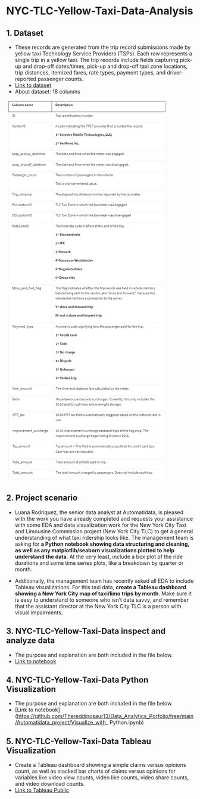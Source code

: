 
# NYC-TLC-Yellow-Taxi-Data-Analysis

## 1. Dataset
- These records are generated from the trip record submissions made by yellow taxi Technology Service Providers (TSPs). Each row represents a single trip in a yellow taxi. The trip records include fields capturing pick-up and drop-off dates/times, pick-up and drop-off taxi zone locations, trip distances, itemized fares, rate types, payment types, and driver-reported passenger counts.
- [Link to dataset](https://catalog.data.gov/dataset/2017-yellow-taxi-trip-data)
- About dataset: 18 colunms

![tiktok_dataset.csv](https://github.com/Thereddinosaur13/Data_Analytics_Porfolio/blob/main/img/NTY_data_detail.png)

## 2.  Project scenario
- Luana Rodriquez, the senior data analyst at Automatidata, is pleased with the work you have already completed and requests your assistance with some EDA and data visualization work for the New York City Taxi and Limousine Commission project (New York City TLC) to get a general understanding of what taxi ridership looks like. The management team is asking for **a Python notebook showing data structuring and cleaning, as well as any matplotlib/seaborn visualizations plotted to help understand the data**. At the very least, include a box plot of the ride durations and some time series plots, like a breakdown by quarter or month.

- Additionally, the management team has recently asked all EDA to include Tableau visualizations. For this taxi data, **create a Tableau dashboard showing a New York City map of taxi/limo trips by month**. Make sure it is easy to understand to someone who isn’t data savvy, and remember that the assistant director at the New York City TLC is a person with visual impairments.

## 3. NYC-TLC-Yellow-Taxi-Data inspect and analyze data
- The purpose and explanation are both included in the file below.
- [Link to notebook](https://github.com/Thereddinosaur13/Data_Analytics_Porfolio/tree/main/Automatidata_project/new-york-city-tlc-inspect-and-analyze.ipynb)

## 4. NYC-TLC-Yellow-Taxi-Data Python Visualization
- The purpose and explanation are both included in the file below.
- [Link to notebook](https://github.com/Thereddinosaur13/Data_Analytics_Porfolio/tree/main/Automatidata_project/Visualize_with_ Python.ipynb)
 
## 5. NYC-TLC-Yellow-Taxi-Data Tableau Visualization
- Create a Tableau dashboard showing a simple claims versus opinions count, as well as stacked bar charts of claims versus opinions for variables like video view counts, video like counts, video share counts, and video download counts.
- [Link to Tableau Public](https://public.tableau.com/app/profile/t.nhi/viz/TIKTOKProject/Story1)




 